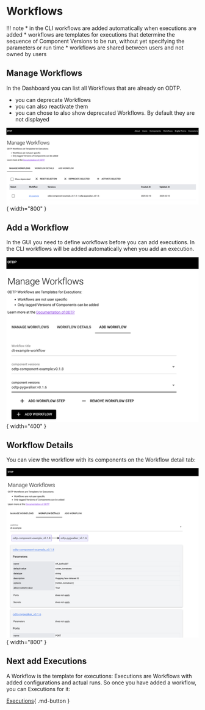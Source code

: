 # Workflows

!!! note
    * in the CLI workflows are added automatically when executions are added
    * workflows are templates for executions that determine the sequence of Component Versions to be run, without yet specifying the parameters or run time
    * workflows are shared between users and not owned by users

## Manage Workflows

In the Dashboard you can list all Workflows that are already on ODTP.

* you can deprecate Workflows
* you can also reactivate them
* you can chose to also show deprecated Workflows. By default they are not displayed

![Manage Workflows](../static/tutorials/workflows/manage-workflows.png){ width="800" }

## Add a Workflow

In the GUI you need to define workflows before you can add executions. In the CLI workflows will be added automatically when you add an execution.

![Add new workflows](../static/tutorials/workflows/add-workflow.png){ width="400" }

## Workflow Details

You can view the workflow with its components on the Workflow detail tab:

![Workflow Details](../static/tutorials/workflows/workflow-details.png){ width="800" }

## Next add Executions

A Workflow is the template for executions: Executions are Workflows with added configurations and actual runs. So once you have added a workflow, you can Executions for it:

[Executions](executions.md){ .md-button }
